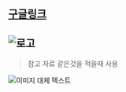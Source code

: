 ## [구글링크](http://google.com)

## ![로고](https://git-scm.com/images/logo@2x.png)

> 참고 자료 같은것을 적을때 사용

![이미지 대체 텍스트](http://google.com)
